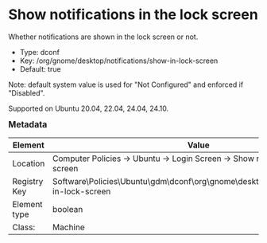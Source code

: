 # Show notifications in the lock screen

Whether notifications are shown in the lock screen or not.

- Type: dconf
- Key: /org/gnome/desktop/notifications/show-in-lock-screen
- Default: true

Note: default system value is used for "Not Configured" and enforced if "Disabled".

Supported on Ubuntu 20.04, 22.04, 24.04, 24.10.



<span style="font-size: larger;">**Metadata**</span>

| Element      | Value            |
| ---          | ---              |
| Location     | Computer Policies -> Ubuntu -> Login Screen -> Show notifications in the lock screen    |
| Registry Key | Software\Policies\Ubuntu\gdm\dconf\org\gnome\desktop\notifications\show-in-lock-screen         |
| Element type | boolean |
| Class:       | Machine       |
